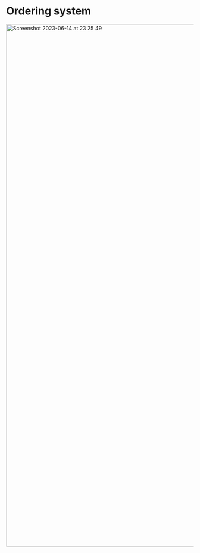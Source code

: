 # Ordering system
 
<img width="1400" alt="Screenshot 2023-06-14 at 23 25 49" src="https://github.com/sandexjc/Ordering-system/assets/84847008/12eed5b8-b6d5-4d5c-ad66-066288d348af">
